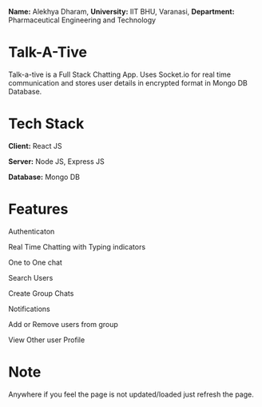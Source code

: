 **Name:** Alekhya Dharam, 
**University:** IIT BHU, Varanasi, 
**Department:** Pharmaceutical Engineering and Technology

# Talk-A-Tive
Talk-a-tive is a Full Stack Chatting App. Uses Socket.io for real time communication and stores user details in encrypted format in Mongo DB Database.

# Tech Stack
**Client:** React JS

**Server:** Node JS, Express JS

**Database:** Mongo DB

# Features
Authenticaton
 
Real Time Chatting with Typing indicators

One to One chat

Search Users

Create Group Chats

Notifications

Add or Remove users from group

View Other user Profile

# Note
Anywhere if you feel the page is not updated/loaded just refresh the page.
